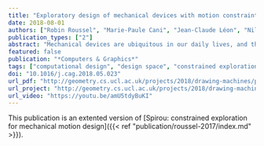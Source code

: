 ```yaml
---
title: "Exploratory design of mechanical devices with motion constraints"
date: 2018-08-01
authors: ["Robin Roussel", "Marie-Paule Cani", "Jean-Claude Léon", "Niloy J. Mitra"]
publication_types: ["2"]
abstract: "Mechanical devices are ubiquitous in our daily lives, and the motion they are able to transmit is often a critical part of their function. While digital fabrication devices facilitate their realization, motion-driven mechanism design remains a challenging task. We take drawing machines as a case study in exploratory design. Devices such as the Spirograph can generate intricate patterns from an assembly of simple mechanical elements. Trying to control and customize these patterns, however, is particularly hard, especially when the number of parts increases. We propose a novel constrained exploration method that enables a user to easily explore feasible drawings by directly indicating pattern preferences at different levels of control. The user starts by selecting a target pattern with the help of construction lines and rough sketching, and then fine-tunes it by prescribing geometric features of interest directly on the drawing. The designed pattern can then be directly realized with an easy-to-fabricate drawing machine. The key technical challenge is to facilitate the exploration of the high dimensional configuration space of such fabricable machines. To this end, we propose a novel method that dynamically reparameterizes the local configuration space and allows the user to move continuously between pattern variations, while preserving user-specified feature constraints. We tested our framework on several examples, conducted a user study, and fabricated a sample of the designed examples."
featured: false
publication: "*Computers & Graphics*"
tags: ["computational design", "design space", "constrained exploration", "drawing machines", "mechanical motion", "fabrication"]
doi: "10.1016/j.cag.2018.05.023"
url_pdf: "http://geometry.cs.ucl.ac.uk/projects/2018/drawing-machines/paper_docs/RousselEtAl_designingDrawingMachines_CG18.pdf"
url_project: "http://geometry.cs.ucl.ac.uk/projects/2018/drawing-machines/"
url_video: "https://youtu.be/amU5tdyBuKI"
---
```

This publication is an extented version of [Spirou: constrained exploration for mechanical motion design]({{< ref "publication/roussel-2017/index.md" >}}).

